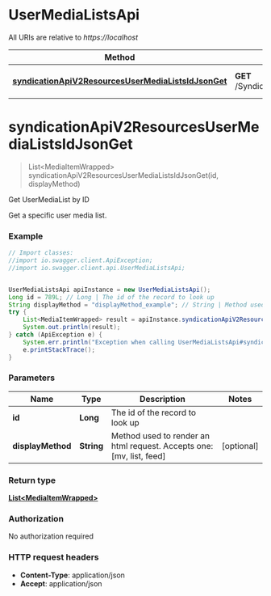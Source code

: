 # UserMediaListsApi

All URIs are relative to *https://localhost*

Method | HTTP request | Description
------------- | ------------- | -------------
[**syndicationApiV2ResourcesUserMediaListsIdJsonGet**](UserMediaListsApi.md#syndicationApiV2ResourcesUserMediaListsIdJsonGet) | **GET** /Syndication/api/v2/resources/userMediaLists/{id}.json | Get UserMediaList by ID


<a name="syndicationApiV2ResourcesUserMediaListsIdJsonGet"></a>
# **syndicationApiV2ResourcesUserMediaListsIdJsonGet**
> List&lt;MediaItemWrapped&gt; syndicationApiV2ResourcesUserMediaListsIdJsonGet(id, displayMethod)

Get UserMediaList by ID

Get a specific user media list.

### Example
```java
// Import classes:
//import io.swagger.client.ApiException;
//import io.swagger.client.api.UserMediaListsApi;


UserMediaListsApi apiInstance = new UserMediaListsApi();
Long id = 789L; // Long | The id of the record to look up
String displayMethod = "displayMethod_example"; // String | Method used to render an html request. Accepts one: [mv, list, feed]
try {
    List<MediaItemWrapped> result = apiInstance.syndicationApiV2ResourcesUserMediaListsIdJsonGet(id, displayMethod);
    System.out.println(result);
} catch (ApiException e) {
    System.err.println("Exception when calling UserMediaListsApi#syndicationApiV2ResourcesUserMediaListsIdJsonGet");
    e.printStackTrace();
}
```

### Parameters

Name | Type | Description  | Notes
------------- | ------------- | ------------- | -------------
 **id** | **Long**| The id of the record to look up |
 **displayMethod** | **String**| Method used to render an html request. Accepts one: [mv, list, feed] | [optional]

### Return type

[**List&lt;MediaItemWrapped&gt;**](MediaItemWrapped.md)

### Authorization

No authorization required

### HTTP request headers

 - **Content-Type**: application/json
 - **Accept**: application/json

